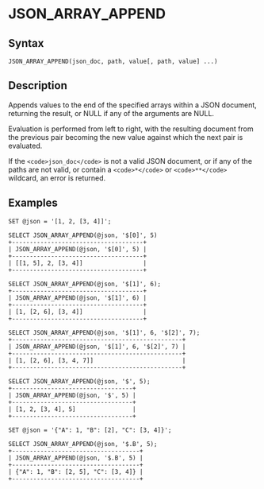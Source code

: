 
# JSON_ARRAY_APPEND

## Syntax


```
JSON_ARRAY_APPEND(json_doc, path, value[, path, value] ...)
```

## Description


Appends values to the end of the specified arrays within a JSON document, returning the result, or NULL if any of the arguments are NULL.


Evaluation is performed from left to right, with the resulting document from the previous pair becoming the new value against which the next pair is evaluated.


If the `<code>json_doc</code>` is not a valid JSON document, or if any of the paths are not valid, or contain a `<code>*</code>` or `<code>**</code>` wildcard, an error is returned.


## Examples


```
SET @json = '[1, 2, [3, 4]]';

SELECT JSON_ARRAY_APPEND(@json, '$[0]', 5)
+-------------------------------------+
| JSON_ARRAY_APPEND(@json, '$[0]', 5) |
+-------------------------------------+
| [[1, 5], 2, [3, 4]]                 |
+-------------------------------------+

SELECT JSON_ARRAY_APPEND(@json, '$[1]', 6);
+-------------------------------------+
| JSON_ARRAY_APPEND(@json, '$[1]', 6) |
+-------------------------------------+
| [1, [2, 6], [3, 4]]                 |
+-------------------------------------+

SELECT JSON_ARRAY_APPEND(@json, '$[1]', 6, '$[2]', 7);
+------------------------------------------------+
| JSON_ARRAY_APPEND(@json, '$[1]', 6, '$[2]', 7) |
+------------------------------------------------+
| [1, [2, 6], [3, 4, 7]]                         |
+------------------------------------------------+

SELECT JSON_ARRAY_APPEND(@json, '$', 5);
+----------------------------------+
| JSON_ARRAY_APPEND(@json, '$', 5) |
+----------------------------------+
| [1, 2, [3, 4], 5]                |
+----------------------------------+

SET @json = '{"A": 1, "B": [2], "C": [3, 4]}';

SELECT JSON_ARRAY_APPEND(@json, '$.B', 5);
+------------------------------------+
| JSON_ARRAY_APPEND(@json, '$.B', 5) |
+------------------------------------+
| {"A": 1, "B": [2, 5], "C": [3, 4]} |
+------------------------------------+
```
